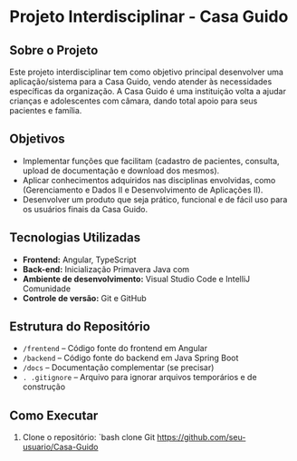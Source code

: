 # Projeto Interdisciplinar - Casa Guido

## Sobre o Projeto

Este projeto interdisciplinar tem como objetivo principal desenvolver uma aplicação/sistema para a Casa Guido, vendo atender às necessidades específicas da organização. A Casa Guido é uma instituição volta a ajudar crianças e adolescentes com câmara, dando total apoio para seus pacientes e família.


## Objetivos

- Implementar funções que facilitam (cadastro de pacientes, consulta, upload de documentação e download dos mesmos).
- Aplicar conhecimentos adquiridos nas disciplinas envolvidas, como (Gerenciamento e Dados II e Desenvolvimento de Aplicações II).
- Desenvolver um produto que seja prático, funcional e de fácil uso para os usuários finais da Casa Guido.

## Tecnologias Utilizadas

- **Frontend:** Angular, TypeScript 
- **Back-end:** Inicialização Primavera Java com 
- **Ambiente de desenvolvimento:** Visual Studio Code e IntelliJ Comunidade
- **Controle de versão:** Git e GitHub 

## Estrutura do Repositório

- `/frentend` – Código fonte do frontend em Angular 
- `/backend` – Código fonte do backend em Java Spring Boot 
- `/docs` – Documentação complementar (se precisar)
- `. .gitignore` – Arquivo para ignorar arquivos temporários e de construção 

## Como Executar

1. Clone o repositório: 
 `bash
 clone Git https://github.com/seu-usuario/Casa-Guido
